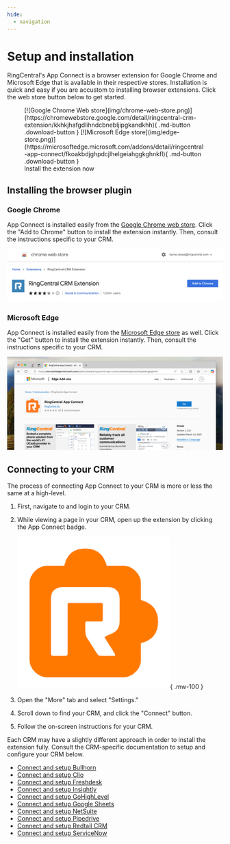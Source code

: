 ```yaml
---
hide:
  - navigation
---
```

# Setup and installation

RingCentral's App Connect is a browser extension for Google Chrome and Microsoft Edge that is available in their respective stores. Installation is quick and easy if you are accustom to installing browser extensions. Click the web store button below to get started. 

<figure markdown>
  [![Google Chrome Web store](img/chrome-web-store.png)](https://chromewebstore.google.com/detail/ringcentral-crm-extension/kkhkjhafgdlihndcbnebljipgkandkhh){ .md-button .download-button }
  [![Microsoft Edge store](img/edge-store.png)](https://microsoftedge.microsoft.com/addons/detail/ringcentral-app-connect/fkoakbdjghpdcjlhelgeiahggkghnkfl){ .md-button .download-button }
  <figcaption>Install the extension now</figcaption>
</figure>

## Installing the browser plugin

### Google Chrome

App Connect is installed easily from the [Google Chrome web store](https://chromewebstore.google.com/detail/ringcentral-crm-extension/kkhkjhafgdlihndcbnebljipgkandkhh). Click the "Add to Chrome" button to install the extension instantly. Then, consult the instructions specific to your CRM.

![Web Store Install](img/web-store-install.png)

### Microsoft Edge

App Connect is installed easily from the [Microsoft Edge store](https://microsoftedge.microsoft.com/addons/detail/ringcentral-app-connect/fkoakbdjghpdcjlhelgeiahggkghnkfl) as well. Click the "Get" button to install the extension instantly. Then, consult the instructions specific to your CRM.

![Web Store Install](img/edge-store-install.png)

## Connecting to your CRM

The process of connecting App Connect to your CRM is more or less the same at a high-level. 

1. First, navigate to and login to your CRM. 
2. While viewing a page in your CRM, open up the extension by clicking the App Connect badge.
   
     ![App Connect badge](img/badge.png){ .mw-100 }
   
3. Open the "More" tab and select "Settings."
4. Scroll down to find your CRM, and click the "Connect" button. 
5. Follow the on-screen instructions for your CRM. 

Each CRM may have a slightly different approach in order to install the extension fully. Consult the CRM-specific documentation to setup and configure your CRM below.

* [Connect and setup Bullhorn](./crm/bullhorn.md)
* [Connect and setup Clio](./crm/clio.md)
* [Connect and setup Freshdesk](./crm/freshdesk.md)
* [Connect and setup Insightly](./crm/insightly.md)
* [Connect and setup GoHighLevel](./crm/gohighlevel.md)
* [Connect and setup Google Sheets](./crm/google-sheets.md)
* [Connect and setup NetSuite](./crm/netsuite.md)
* [Connect and setup Pipedrive](./crm/pipedrive.md)
* [Connect and setup Redtail CRM](./crm/redtail.md)
* [Connect and setup ServiceNow](./crm/servicenow.md)


